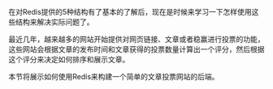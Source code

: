 在对Redis提供的5种结构有了基本的了解后，现在是时候来学习一下怎样使用这些结构来解决实际问题了。

最近几年，越来越多的网站开始提供对网页链接、文章或者稳赢进行投票的功能，这些网站会根据文章的发布时间和文章获得的投票数量计算出一个评分，然后根据这个评分来决定如何排序和展示文章。

本节将展示如何使用Redis来构建一个简单的文章投票网站的后端。



